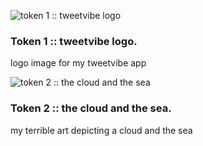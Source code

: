 ![token 1 :: tweetvibe logo](../images/Cnerd's_Collection/tweetvibe.png)
### Token 1 :: tweetvibe logo.
logo image for my tweetvibe app

![token 2 :: the cloud and the sea](../images/Cnerd's_Collection/cloud_and_sea.png)
### Token 2 :: the cloud and the sea.
my terrible art depicting a cloud and the sea

